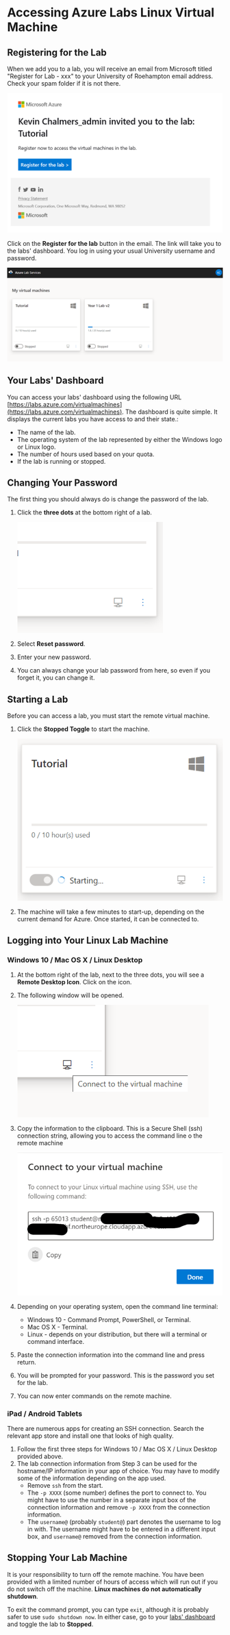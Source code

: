 # Accessing Azure Labs Linux Virtual Machine

## Registering for the Lab

When we add you to a lab, you will receive an email from Microsoft titled "Register for Lab - xxx" to your University of Roehampton email address. Check your spam folder if it is not there.

![Registering for the Lab](register.png)

Click on the **Register for the lab** button in the email. The link will take you to the labs' dashboard. You log in using your usual University username and password.

![Azure Labs Dashboard](labs-dashboard.png)

## Your Labs' Dashboard

You can access your labs' dashboard using the following URL [https://labs.azure.com/virtualmachines](https://labs.azure.com/virtualmachines). The dashboard is quite simple. It displays the current labs you have access to and their state.:

- The name of the lab.
- The operating system of the lab represented by either the Windows logo or Linux logo.
- The number of hours used based on your quota.
- If the lab is running or stopped.

## Changing Your Password

The first thing you should always do is change the password of the lab.

1. Click the **three dots** at the bottom right of a lab.

    ![Three Dots](change-password.png)

2. Select **Reset password**.
3. Enter your new password.
4. You can always change your lab password from here, so even if you forget it, you can change it.

## Starting a Lab

Before you can access a lab, you must start the remote virtual machine.

1. Click the **Stopped Toggle** to start the machine.

    ![Starting a Lab](starting-lab.png)

2. The machine will take a few minutes to start-up, depending on the current demand for Azure. Once started, it can be connected to.

## Logging into Your Linux Lab Machine

### Windows 10 / Mac OS X / Linux Desktop

1. At the bottom right of the lab, next to the three dots, you will see a **Remote Desktop Icon**. Click on the icon.
2. The following window will be opened.

    ![Remote Desktop Icon](connect.png)

3. Copy the information to the clipboard. This is a Secure Shell (ssh) connection string, allowing you to access the command line o the remote machine

    ![SSH Connection String](ssh.png)

4. Depending on your operating system, open the command line terminal:
    - Windows 10 - Command Prompt, PowerShell, or Terminal.
    - Mac OS X - Terminal.
    - Linux - depends on your distribution, but there will a terminal or command interface.
5. Paste the connection information into the command line and press return.
6. You will be prompted for your password. This is the password you set for the lab.
7. You can now enter commands on the remote machine.

### iPad / Android Tablets

There are numerous apps for creating an SSH connection. Search the relevant app store and install one that looks of high quality.

1. Follow the first three steps for Windows 10 / Mac OS X / Linux Desktop provided above.
2. The lab connection information from Step 3 can be used for the hostname/IP information in your app of choice. You may have to modify some of the information depending on the app used.
    - Remove `ssh` from the start.
    - The `-p XXXX` (some number) defines the port to connect to. You might have to use the number in a separate input box of the connection information and remove `-p XXXX` from the connection information.
    - The `username@` (probably `student@`) part denotes the username to log in with. The username might have to be entered in a different input box, and `username@` removed from the connection information.

## Stopping Your Lab Machine

It is your responsibility to turn off the remote machine. You have been provided with a limited number of hours of access which will run out if you do not switch off the machine. **Linux machines do not automatically shutdown**.

To exit the command prompt, you can type `exit`, although it is probably safer to use `sudo shutdown now`. In either case, go to your [labs' dashboard](https://labs.azure.com/virtualmachines) and toggle the lab to **Stopped**.